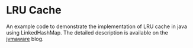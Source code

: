 # LRU Cache

An example code to demonstrate the implementation of LRU cache in java using LinkedHashMap. The detailed description is available on the [jvmaware](https://jvmaware.com/blog/lru-cache/) blog.
